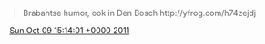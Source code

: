 > Brabantse humor, ook in Den Bosch http://yfrog\.com/h74zejdj

<img src="../../media/tweet.ico" width="12" /> [Sun Oct 09 15:14:01 +0000 2011](https://twitter.com/DromerDenker/status/123053608622243840)